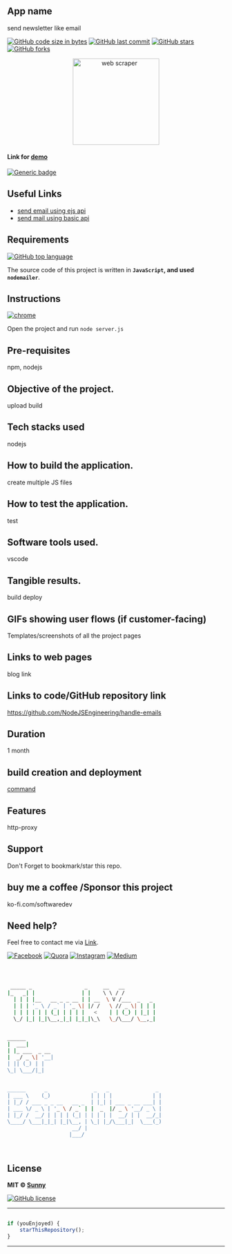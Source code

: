 ## App name
send newsletter like email

[![GitHub code size in bytes](https://img.shields.io/github/languages/code-size/NodeJSEngineering/handle-emails?logo=github&style=social)](https://github.com/NodeJSEngineering/) [![GitHub last commit](https://img.shields.io/github/last-commit/NodeJSEngineering/handle-emails?style=social&logo=git)](https://github.com/NodeJSEngineering/) [![GitHub stars](https://img.shields.io/github/stars/NodeJSEngineering/handle-emails?style=social)](https://github.com/NodeJSEngineering/handle-emails/stargazers) [![GitHub forks](https://img.shields.io/github/forks/NodeJSEngineering/handle-emails?style=social&logo=git)](https://github.com/NodeJSEngineering/handle-emails/network)

<p align="center">
<a href="#">
<img src="./assets/1_bILDQkDQDc74WdmvrZUWXA.png" width="200px" alt="web scraper"/>
</a>
</p>

#### Link for [demo](#) 
[![Generic badge](https://img.shields.io/badge/view-demo-orange)](#)

## Useful Links

- [send email using ejs api](http://localhost:3000/send-email)
- [send mail using basic api](http://localhost:3000/basic)


## Requirements

[![GitHub top language](https://img.shields.io/github/languages/top/NodeJSEngineering/handle-emails?logo=html&style=social)](https://github.com/NodeJSEngineering/)

The source code of this project is written in **`JavaScript`, and used `nodemailer`**. 

## Instructions

[![chrome](https://img.shields.io/badge/Open-project-lightgrey.svg?logo=google-chrome&style=popout&logoColor=red)](#)

Open the project and run `node server.js`

## Pre-requisites
npm, nodejs
## Objective of the project.
upload build
## Tech stacks used
nodejs
## How to build the application.
create multiple JS files
## How to test the application.
test
## Software tools used.
vscode
## Tangible results.
build deploy
## GIFs showing user flows (if customer-facing)
Templates/screenshots of all the project pages

## Links to web pages
blog link
## Links to code/GitHub repository link
https://github.com/NodeJSEngineering/handle-emails
## Duration
1 month
## build creation and deployment
[command](https://dashboard.heroku.com/apps/testnodeappnew)
## Features
http-proxy

## Support
Don't Forget to bookmark/star this repo.

## buy me a coffee /Sponsor this project
ko-fi.com/softwaredev

## Need help?

Feel free to contact me via [Link](https://bio.link/angulardev).

[![Facebook](https://img.shields.io/badge/Facebook-add-blue.svg?logo=facebook&logoColor=white)](https://www.facebook.com/learnangular2plus/) [![Quora](https://img.shields.io/badge/Quora-ask-red.svg?logo=quora)](https://www.quora.com/profile/Sunny-Gupta-208) [![Instagram](https://img.shields.io/badge/Instagram-follow-purple.svg?logo=instagram&logoColor=white)](https://www.instagram.com/angular_development/) [![Medium](https://img.shields.io/badge/Medium-follow-black.svg?logo=medium&logoColor=white)](https://eraoftech.medium.com/ )


```bash



 _____ _                 _     __   __            
|_   _| |               | |    \ \ / /            
  | | | |__   __ _ _ __ | | __  \ V /___  _   _   
  | | | '_ \ / _` | '_ \| |/ /   \ // _ \| | | |  
  | | | | | | (_| | | | |   <    | | (_) | |_| |  
  \_/ |_| |_|\__,_|_| |_|_|\_\   \_/\___/ \__,_|  
                                                  
                                                  
______                                            
|  ___|                                           
| |_ ___  _ __                                    
|  _/ _ \| '__|                                   
| || (_) | |                                      
\_| \___/|_|                                      
                                                  
                                                  
______      _               _   _               _ 
| ___ \    (_)             | | | |             | |
| |_/ / ___ _ _ __   __ _  | |_| | ___ _ __ ___| |
| ___ \/ _ \ | '_ \ / _` | |  _  |/ _ \ '__/ _ \ |
| |_/ /  __/ | | | | (_| | | | | |  __/ | |  __/_|
\____/ \___|_|_| |_|\__, | \_| |_/\___|_|  \___(_)
                     __/ |                        
                    |___/                         

 


```

## License

**MIT &copy; [Sunny](https://github.com/NodeJSEngineering/handle-emails/blob/master/LICENSE)**

[![GitHub license](https://img.shields.io/github/license/NodeJSEngineering/handle-emails?style=social&logo=github)](https://github.com/NodeJSEngineering/handle-emails/blob/master/LICENSE)

---------

```javascript

if (youEnjoyed) {
    starThisRepository();
}

```

-----------


